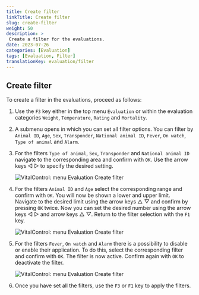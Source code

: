 ```yaml
---
title: Create filter
linkTitle: Create filter
slug: create-filter
weight: 50
description: >
 Create a filter for the evaluations.
date: 2023-07-26
categories: [Evaluation]
tags: [Evaluation, Filter]
translationKey: evaluation/filter
---
```

## Create filter

To create a filter in the evaluations, proceed as follows:

1. Use the `F3` key either in the top menu `Evaluation` or within the evaluation categories `Weight`, `Temperature`, `Rating` and `Mortality`.

2. A submenu opens in which you can set all filter options. You can filter by `Animal ID`, `Age`, `Sex`, `Transponder`, `National animal ID`, `Fever`, `On watch`, `Type of animal` and `Alarm`. 

3. For the filters `Type of animal`, `Sex`, `Transponder` and `National animal ID` navigate to the corresponding area and confirm with `OK`. Use the arrow keys ◁ ▷ to specify the desired setting.

   ![VitalControl: menu Evaluation Create filter](../images/filter.png "Create filter")

4. For the filters `Animal ID` and `Age` select the corresponding range and confirm with `OK`. You will now be shown a lower and upper limit. Navigate to the desired limit using the arrow keys △ ▽ and confirm by pressing `OK` twice. Now you can set the desired number using the arrow keys ◁ ▷ and arrow keys △ ▽. Return to the filter selection with the `F1` key.

   ![VitalControl: menu Evaluation Create filter](../images/filter2.png "Create filter")

5. For the filters `Fever`, `On watch` and `Alarm` there is a possibility to disable or enable their application. To do this, select the corresponding filter and confirm with `OK`. The filter is now active. Confirm again with `OK` to deactivate the filter.

   ![VitalControl: menu Evaluation Create filter](../images/filter3.png "Create filter")

6. Once you have set all the filters, use the `F3` or `F1` key to apply the filters.
